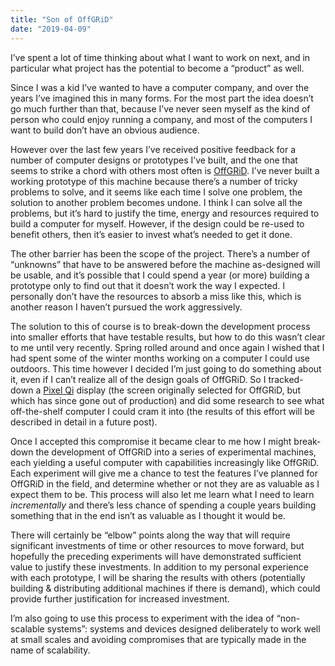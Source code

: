 ```yaml
---
title: "Son of OffGRiD"
date: "2019-04-09"
---
```


<div class="content">
<p>I’ve spent a lot of time thinking about what I want to work on next, and in particular what project has the potential to become a “product” as well.</p>
<p>Since I was a kid I’ve wanted to have a computer company, and over the years I’ve imagined this in many forms.  For the most part the idea doesn’t go much further than that, because I’ve never seen myself as the kind of person who could enjoy running a company, and most of the computers I want to build don’t have an obvious audience.</p>
<p>However over the last few years I’ve received positive feedback for a number of computer designs or prototypes I’ve built, and the one that seems to strike a chord with others most often is <a href="https://gitlab.com/jgullickson/offgrid" target="_blank">OffGRiD</a>.  I’ve never built a working prototype of this machine because there’s a number of tricky problems to solve, and it seems like each time I solve one problem, the solution to another problem becomes undone.  I think I can solve all the problems, but it’s hard to justify the time, energy and resources required to build a computer for myself.  However, if the design could be re-used to benefit others, then it’s easier to invest what’s needed to get it done.</p>
<p>The other barrier has been the scope of the project.  There’s a number of “unknowns” that have to be answered before the machine as-designed will be usable, and it’s possible that I could spend a year (or more) building a prototype only to find out that it doesn’t work the way I expected.  I personally don’t have the resources to absorb a miss like this, which is another reason I haven’t pursued the work aggressively.</p>
<p>The solution to this of course is to break-down the development process into smaller efforts that have testable results, but how to do this wasn’t clear to me until very recently.  Spring rolled around and once again I wished that I had spent some of the winter months working on a computer I could use outdoors.  This time however I decided I’m just going to do something about it, even if I can’t realize all of the design goals of OffGRiD. So I tracked-down a <a href="https://en.wikipedia.org/wiki/Pixel_Qi" target="_blank">Pixel Qi</a> display (the screen originally selected for OffGRiD, but which has since gone out of production) and did some research to see what off-the-shelf computer I could cram it into (the results of this effort will be described in detail in a future post).</p>
<p>Once I accepted this compromise it became clear to me how I might break-down the development of OffGRiD into a series of experimental machines, each yielding a useful computer with capabilities increasingly like OffGRiD. Each experiment will give me a chance to test the features I’ve planned for OffGRiD in the field, and determine whether or not they are as valuable as I expect them to be.  This process will also let me learn what I need to learn <em>incrementally</em> and there’s less chance of spending a couple years building something that in the end isn’t as valuable as I thought it would be.</p>
<p>There will certainly be “elbow” points along the way that will require significant investments of time or other resources to move forward, but hopefully the preceding experiments will have demonstrated sufficient value to justify these investments.  In addition to my personal experience with each prototype, I will be sharing the results with others (potentially building &amp; distributing additional machines if there is demand), which could provide further justification for increased investment.</p>
<p>I’m also going to use this process to experiment with the idea of “non-scalable systems”: systems and devices designed deliberately to work well at small scales and avoiding compromises that are typically made in the name of scalability.</p>
</div>
